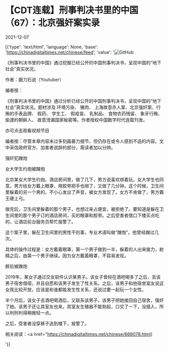 # 【CDT连载】刑事判决书里的中国（67）：北京强奸案实录

2021-12-07

[{'type': 'text/html', 'language': None, 'base': 'https://chinadigitaltimes.net/chinese/feed', 'value': '![GitHub](https://chinadigitaltimes.net/chinese/files/2021/09/刑事判决书里的中国-791x1024.jpg)



《刑事判决书里的中国》通过挖掘已经公开的中国刑事判决书，呈现中国的“地下社会”真实状况。 

作者：磨刀石说（Youtuber）



编者按：

《刑事判决书里的中国》通过分析已经公开的中国刑事判决书，呈现中国的“地下社会”真实状况。题材涉及 环境污染、 猪肉、 上海故意杀人案、北京强奸案、行贿的手表品牌、 假药、 学生工、 假疫苗、 乳制品、 食物农药残留、 象牙行贿、 偷渡的朝鲜人、 故意泄漏国家秘密等。作者授权中国数字时代连载刊发。

亦可点击观看视频节目







编者按：尽管本章内容未过多刻画暴力细节，但仍存在或令人感到不适的内容。文中采信政府官方、加害者说辞的部分，需读者加以分辨。



强奸犯蹭炮

女大学生约炮被蹭炮

北京某女大学生约炮。酒店房间里，做了几下，男方说喜欢绑着玩，女大学生也同意。男方给女方戴上眼罩，用胶带把手也绑了，又做了几分钟。这个时候，卫生间里躲着的另一个男的，不小心发出了声音，被女方发现了。女方不肯做了，男方霸王硬上弓。

做完后，卫生间里躲着的那个男子，也想过来占便宜，被拒绝了。要知道是躲在卫生间里的那个男子订的酒店房间，买的眼罩和胶带。之后受害者借口下楼买点吃的，让酒店前台服务员帮忙报警了。

这个案子里，躲在卫生间里的男性干的事，专业术语叫做“蹭炮”。他曾经蹭过几次。

具体的操作过程是：女方戴着眼罩，第一个男子做到一半，躲着的人出来接力，射精之后，由第一个男子继续。因为女方戴着眼罩，不容易发现。

醉后被蹭炮

2019年，某女子通过交友软件认识某男子。该女子曾经在酒吧喝多了之后，去该男子宿舍借宿，并且自愿和该男子发生了性关系。之后，该男子和他宿舍室友说这女孩比较开放，应该是和谁都能发生性关系，还说过要一起玩一个女性。

半个月后，该女子去酒吧喝酒后，又联系该男子。该男子把她接回自己宿舍，强奸了她。该男子还让其室友也来。其室友生殖器不能勃起，口交了一下，没插入，所以判刑判得稍微轻一点。

之后，受害者没穿裤子逃到楼下，报警了。

相关阅读：<a href="https://chinadigitaltimes.net/chinese/668078.html)

'}]